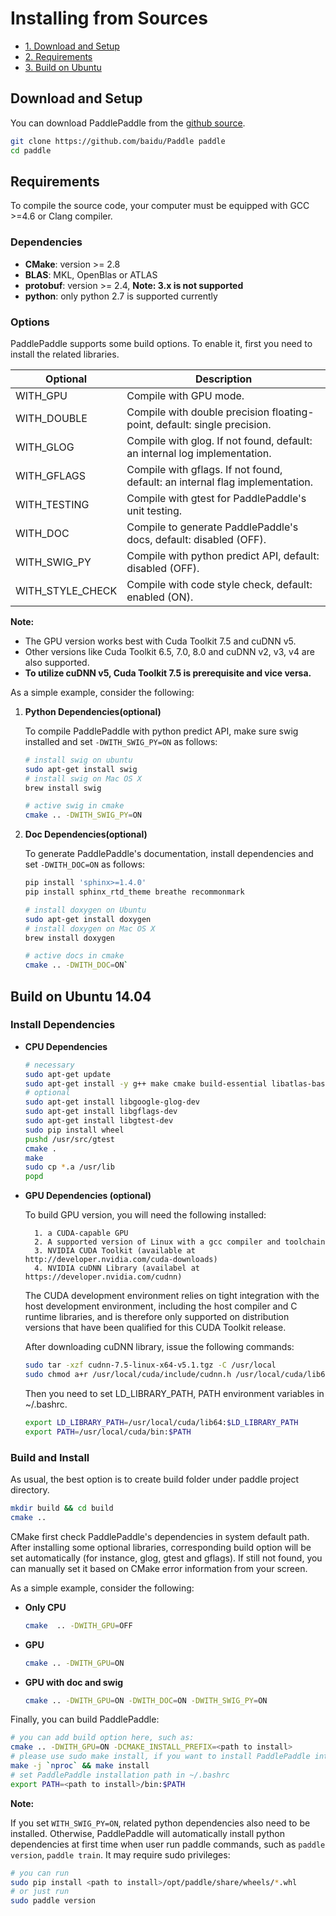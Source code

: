 Installing from Sources
==========================

* [1. Download and Setup](#download)
* [2. Requirements](#requirements)
* [3. Build on Ubuntu](#ubuntu)

## <span id="download">Download and Setup</span> 
You can download PaddlePaddle from the [github source](https://github.com/PaddlePaddle/Paddle).

```bash
git clone https://github.com/baidu/Paddle paddle
cd paddle
```

## <span id="requirements">Requirements</span>

To compile the source code, your computer must be equipped with GCC >=4.6 or Clang compiler.
### Dependencies

- **CMake**: version >= 2.8
- **BLAS**: MKL, OpenBlas or ATLAS
- **protobuf**: version >= 2.4, **Note: 3.x is not supported**
- **python**: only python 2.7 is supported currently

### Options

PaddlePaddle supports some build options. To enable it, first you need to install the related libraries. 

<html>
<table> 
<thead>
<tr>
<th scope="col" class="left">Optional</th>
<th scope="col" class="left">Description</th>
</tr>
</thead>
<tbody>
<tr><td class="left">WITH_GPU</td><td class="left">Compile with GPU mode.</td></tr>
<tr><td class="left">WITH_DOUBLE</td><td class="left">Compile with double precision floating-point, default: single precision.</td></tr>
<tr><td class="left">WITH_GLOG</td><td class="left">Compile with glog. If not found, default: an internal log implementation.</td></tr>
<tr><td class="left">WITH_GFLAGS</td><td class="left">Compile with gflags. If not found, default: an internal flag implementation.</td></tr>
<tr><td class="left">WITH_TESTING</td><td class="left">Compile with gtest for PaddlePaddle's unit testing.</td></tr>
<tr><td class="left">WITH_DOC</td><td class="left">	Compile to generate PaddlePaddle's docs, default: disabled (OFF).</td></tr>
<tr><td class="left">WITH_SWIG_PY</td><td class="left">Compile with python predict API, default: disabled (OFF).</td></tr>
<tr><td class="left">WITH_STYLE_CHECK</td><td class="left">Compile with code style check, default: enabled (ON).</td></tr>
</tbody>
</table>
</html>

**Note:**
  - The GPU version works best with Cuda Toolkit 7.5 and cuDNN v5.
  - Other versions like Cuda Toolkit 6.5, 7.0, 8.0 and cuDNN v2, v3, v4 are also supported.
  - **To utilize cuDNN v5, Cuda Toolkit 7.5 is prerequisite and vice versa.**

As a simple example, consider the following:  

1. **Python Dependencies(optional)**
  
    To compile PaddlePaddle with python predict API, make sure swig installed and set `-DWITH_SWIG_PY=ON` as follows:

    ```bash
    # install swig on ubuntu
    sudo apt-get install swig
    # install swig on Mac OS X
    brew install swig

    # active swig in cmake
    cmake .. -DWITH_SWIG_PY=ON
    ```

2. **Doc Dependencies(optional)**

    To generate PaddlePaddle's documentation, install dependencies and set `-DWITH_DOC=ON` as follows:

    ```bash
    pip install 'sphinx>=1.4.0'
    pip install sphinx_rtd_theme breathe recommonmark

    # install doxygen on Ubuntu
    sudo apt-get install doxygen 
    # install doxygen on Mac OS X
    brew install doxygen

    # active docs in cmake
    cmake .. -DWITH_DOC=ON`
    ```

## <span id="ubuntu">Build on Ubuntu 14.04</span>

### Install Dependencies

- **CPU Dependencies**

    ```bash
    # necessary
    sudo apt-get update
    sudo apt-get install -y g++ make cmake build-essential libatlas-base-dev python python-pip libpython-dev m4 libprotobuf-dev protobuf-compiler python-protobuf python-numpy git
    # optional
    sudo apt-get install libgoogle-glog-dev
    sudo apt-get install libgflags-dev
    sudo apt-get install libgtest-dev
    sudo pip install wheel
    pushd /usr/src/gtest
    cmake .
    make
    sudo cp *.a /usr/lib
    popd
    ```
  
- **GPU Dependencies (optional)**

    To build GPU version, you will need the following installed:

        1. a CUDA-capable GPU
        2. A supported version of Linux with a gcc compiler and toolchain
        3. NVIDIA CUDA Toolkit (available at http://developer.nvidia.com/cuda-downloads)
        4. NVIDIA cuDNN Library (availabel at https://developer.nvidia.com/cudnn)

    The CUDA development environment relies on tight integration with the host development environment,
    including the host compiler and C runtime libraries, and is therefore only supported on
    distribution versions that have been qualified for this CUDA Toolkit release.
        
    After downloading cuDNN library, issue the following commands:

    ```bash
    sudo tar -xzf cudnn-7.5-linux-x64-v5.1.tgz -C /usr/local
    sudo chmod a+r /usr/local/cuda/include/cudnn.h /usr/local/cuda/lib64/libcudnn*
    ```
    Then you need to set LD\_LIBRARY\_PATH, PATH environment variables in ~/.bashrc.

    ```bash
    export LD_LIBRARY_PATH=/usr/local/cuda/lib64:$LD_LIBRARY_PATH
    export PATH=/usr/local/cuda/bin:$PATH
    ```

### Build and Install

As usual, the best option is to create build folder under paddle project directory.

```bash
mkdir build && cd build
cmake ..
```

CMake first check PaddlePaddle's dependencies in system default path. After installing some optional
libraries, corresponding build option will be set automatically (for instance, glog, gtest and gflags).
If still not found, you can manually set it based on CMake error information from your screen.

As a simple example, consider the following:

- **Only CPU**

  ```bash
  cmake  .. -DWITH_GPU=OFF
  ```
- **GPU**

  ```bash
  cmake .. -DWITH_GPU=ON
  ```

- **GPU with doc and swig**

  ```bash
  cmake .. -DWITH_GPU=ON -DWITH_DOC=ON -DWITH_SWIG_PY=ON
  ``` 

Finally, you can build PaddlePaddle:

```bash
# you can add build option here, such as:    
cmake .. -DWITH_GPU=ON -DCMAKE_INSTALL_PREFIX=<path to install>
# please use sudo make install, if you want to install PaddlePaddle into the system
make -j `nproc` && make install
# set PaddlePaddle installation path in ~/.bashrc
export PATH=<path to install>/bin:$PATH
```

**Note:**

If you set `WITH_SWIG_PY=ON`, related python dependencies also need to be installed.
Otherwise, PaddlePaddle will automatically install python dependencies
at first time when user run paddle commands, such as `paddle version`, `paddle train`.
It may require sudo privileges:

```bash
# you can run
sudo pip install <path to install>/opt/paddle/share/wheels/*.whl
# or just run 
sudo paddle version
```
